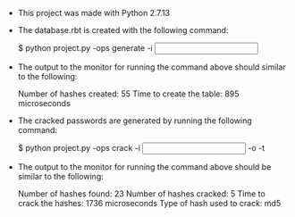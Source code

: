 - This project was made with Python 2.7.13

- The database.rbt is created with the following command:

	$ python project.py -ops generate -i <input name>

- The output to the monitor for running the command above should similar to the following:

	Number of hashes created:	55
	Time to create the table:	895 microseconds

- The cracked passwords are generated by running the following command:

	$ python project.py -ops crack -i <input name> -o <output name> -t <hash type>

- The output to the monitor for running the command above should be similar to the following:

	Number of hashes found:			23
	Number of hashes cracked:		5
	Time to crack the hashes:		1736 microseconds
	Type of hash used to crack:	md5
